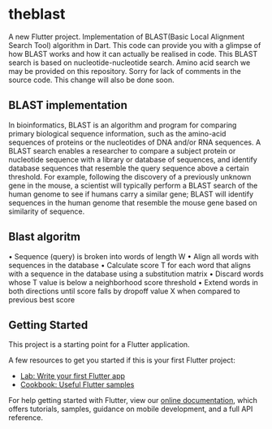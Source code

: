 # theblast

A new Flutter project.
Implementation of BLAST(Basic Local Alignment Search Tool) algorithm in Dart.
This code can provide you with a glimpse of how BLAST works and how it can actually be realised in code.
This BLAST search is based on nucleotide-nucleotide search. Amino acid search  we may be provided on this repository.
Sorry for lack of comments in the source code. This change will also be done soon.



## BLAST implementation

In bioinformatics, BLAST is an algorithm and program for comparing primary biological sequence information, such as the amino-acid sequences of proteins or the nucleotides of DNA and/or RNA sequences. A BLAST search enables a researcher to compare a subject protein or nucleotide sequence with a library or database of sequences, and identify database sequences that resemble the query sequence above a certain threshold. For example, following the discovery of a previously unknown gene in the mouse, a scientist will typically perform a BLAST search of the human genome to see if humans carry a similar gene; BLAST will identify sequences in the human genome that resemble the mouse gene based on similarity of sequence.

## Blast algoritm
• Sequence (query) is broken into words of length W
• Align all words with sequences in the database
• Calculate score T for each word that aligns with a sequence in the
database using a substitution matrix
• Discard words whose T value is below a neighborhood score
threshold
• Extend words in both directions until score falls by dropoff value X
when compared to previous best score 


## Getting Started

This project is a starting point for a Flutter application.

A few resources to get you started if this is your first Flutter project:

- [Lab: Write your first Flutter app](https://flutter.dev/docs/get-started/codelab)
- [Cookbook: Useful Flutter samples](https://flutter.dev/docs/cookbook)

For help getting started with Flutter, view our
[online documentation](https://flutter.dev/docs), which offers tutorials,
samples, guidance on mobile development, and a full API reference.
